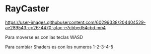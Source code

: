 # RayCaster

https://user-images.githubusercontent.com/60299338/204404529-ae289543-cc26-4470-afac-e7cbbed54cbd.mp4

Para moverse es con las teclas WASD

Para cambiar Shaders es con los numeros 1-2-3-4-5
